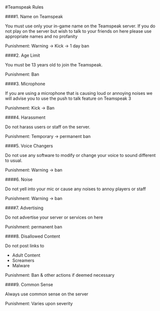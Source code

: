 #Teamspeak Rules

####1. Name on Teamspeak

You must use only your in-game name on the Teamspeak server. If you do not play on the server but wish to talk to your friends on here please use appropriate names and no profanity

Punishment: Warning -> Kick -> 1 day ban

####2. Age Limit

You must be 13 years old to join the Teamspeak.

Punishment: Ban

####3. Microphone

If you are using a microphone that is causing loud or annoying noises we will advise you to use the push to talk feature on Teamspeak 3

Punishment: Kick -> Ban

####4. Harassment

Do not harass users or staff on the server.

Punishment: Temporary -> permanent ban

####5. Voice Changers

Do not use any software to modify or change your voice to sound different to usual.

Punishment: Warning -> ban

####6. Noise

Do not yell into your mic or cause any noises to annoy players or staff

Punishment: Warning -> ban

####7. Advertising

Do not advertise your server or services on here

Punishment: permanent ban

####8. Disallowed Content

Do not post links to

   * Adult Content
   * Screamers
   * Malware

Punishment: Ban & other actions if deemed necessary

####9. Common Sense

Always use common sense on the server

Punishment: Varies upon severity
